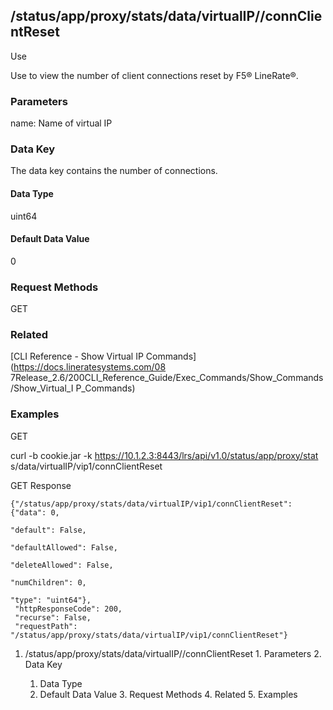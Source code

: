 ## /status/app/proxy/stats/data/virtualIP/<name>/connClientReset

Use

Use to view the number of client connections reset by F5® LineRate®.

### Parameters

name: Name of virtual IP

### Data Key

The data key contains the number of connections.

#### Data Type

uint64

#### Default Data Value

0

### Request Methods

GET

### Related

[CLI Reference - Show Virtual IP Commands](https://docs.lineratesystems.com/08
7Release_2.6/200CLI_Reference_Guide/Exec_Commands/Show_Commands/Show_Virtual_I
P_Commands)

### Examples

GET

curl -b cookie.jar -k https://10.1.2.3:8443/lrs/api/v1.0/status/app/proxy/stat
s/data/virtualIP/vip1/connClientReset

GET Response

    
    {"/status/app/proxy/stats/data/virtualIP/vip1/connClientReset": {"data": 0,
                                                                        "default": False,
                                                                        "defaultAllowed": False,
                                                                        "deleteAllowed": False,
                                                                        "numChildren": 0,
                                                                        "type": "uint64"},
     "httpResponseCode": 200,
     "recurse": False,
     "requestPath": "/status/app/proxy/stats/data/virtualIP/vip1/connClientReset"}
    

  1. /status/app/proxy/stats/data/virtualIP/<name>/connClientReset
    1. Parameters
    2. Data Key
      1. Data Type
      2. Default Data Value
    3. Request Methods
    4. Related
    5. Examples

